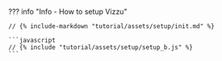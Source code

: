 ??? info "Info - How to setup Vizzu"

    // {% include-markdown "tutorial/assets/setup/init.md" %}

    ```javascript
    // {% include "tutorial/assets/setup/setup_b.js" %}
    ```
